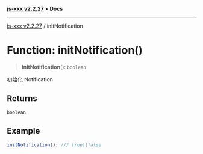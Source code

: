 [**js-xxx v2.2.27**](../README.md) • **Docs**

***

[js-xxx v2.2.27](../README.md) / initNotification

# Function: initNotification()

> **initNotification**(): `boolean`

初始化 Notification

## Returns

`boolean`

## Example

```ts
initNotification(); /// true||false
```
